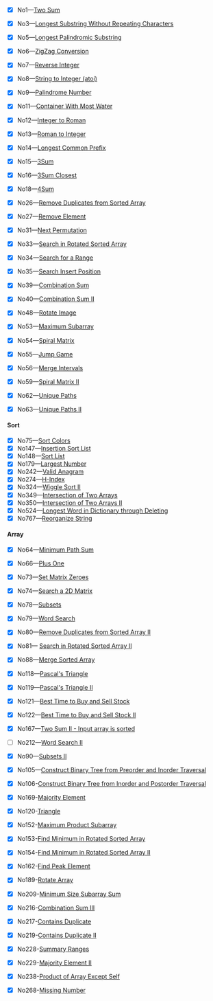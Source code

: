 - [x] No1—[Two Sum](https://github.com/Spades-S/LEETCODE/blob/master/Sums.md#001--two-sum)    
- [x] No3—[Longest Substring Without Repeating Characters](https://github.com/Spades-S/LEETCODE/blob/master/Longest%20Substring%20Without%20Repeating%20Characters.md#003-Longest-Substring-Without-Repeating-Characters)  
- [x] No5—[Longest Palindromic Substring](https://github.com/Spades-S/LEETCODE/blob/master/Longest%20Palindromic%20Substring.md#005-Longest-Palindromic-Substring )
- [x] No6—[ZigZag Conversion]()    
- [x] No7—[Reverse Integer]()   
- [x] No8—[String to Integer (atoi)]()   
- [x] No9—[Palindrome Number]() 
- [x] No11—[Container With Most Water]() 
- [x] No12—[Integer to Roman]()   
- [x] No13—[Roman to Integer]()
- [x] No14—[Longest Common Prefix]()    
- [x] No15—[3Sum](https://github.com/Spades-S/LEETCODE/blob/master/Sums.md#015-3sum)    
- [x] No16—[3Sum Closest]()  
- [x] No18—[4Sum](https://github.com/Spades-S/LEETCODE/blob/master/Sums.md#018-4sum)    
- [x] No26—[Remove Duplicates from Sorted Array]()  
- [x] No27—[Remove Element](https://github.com/Spades-S/LEETCODE/blob/master/Remove%20Element.md#027-Remove-Element)  
- [x] No31—[Next Permutation]()  
- [x] No33—[Search in Rotated Sorted Array](https://github.com/Spades-S/LEETCODE/blob/master/Binary%20Search.md#033-search-in-rotated-sorted-array)    
- [x] No34—[Search for a Range]()    
- [x] No35—[Search Insert Position]()    
- [x] No39—[Combination Sum]()   
- [x] No40—[Combination Sum II]()  
- [x] No48—[Rotate Image]()  
- [x] No53—[Maximum Subarray](https://github.com/Spades-S/LEETCODE/blob/master/SubArray.md#053-maximum-subarray) 
- [x] No54—[Spiral Matrix](https://github.com/Spades-S/LEETCODE/blob/master/Spiral%20Matrix.md#054-spiral-matrix)    
- [x] No55—[Jump Game](https://github.com/Spades-S/LEETCODE/blob/master/Jump%20Game.md#055-Jump-Game)    
- [x] No56—[Merge Intervals]()   
- [x] No59—[Spiral Matrix II](https://github.com/Spades-S/LEETCODE/blob/master/Spiral%20Matrix.md#059-spiral-matrix-ii)  
- [x] No62—[Unique Paths](https://github.com/Spades-S/LEETCODE/blob/master/Unique%20Path.md#062-unique-path)    
- [x] No63—[Unique Paths II](https://github.com/Spades-S/LEETCODE/blob/master/Unique%20Path.md#063-unique-paths-ii)    




#### Sort

- [x] No75—[Sort Colors](https://github.com/Spades-S/LEETCODE/blob/master/Sort%20Colors.md#075-Sort-Colors)    
- [x] No147—[Insertion Sort List](https://github.com/Spades-S/LEETCODE/blob/master/Insertion%20Sort%20List.md#147-Insertion-Sort-List)   
- [x] No148—[Sort List](https://github.com/Spades-S/LEETCODE/blob/master/Sort%20List.md#148-Sort-List)    
- [x] No179—[Largest Number](https://github.com/Spades-S/LEETCODE/blob/master/Largest%20Number.md#179-Largest-Number)  
- [x] No242—[Valid Anagram](https://github.com/Spades-S/LEETCODE/blob/master/Valid%20Anagram.md#242-Valid-Anagram)  
- [x] No274—[H-Index]()   
- [x] No324—[Wiggle Sort II]()   
- [x] No349—[Intersection of Two Arrays]()    
- [x] No350—[Intersection of Two Arrays II]()  
- [x] No524—[Longest Word in Dictionary through Deleting]() 
- [x] No767—[Reorganize String](https://github.com/Spades-S/LEETCODE/blob/master/Reorganize%20String%20.md#767-Reorganize-String) 

#### Array

- [x] No64—[Minimum Path Sum](https://github.com/Spades-S/LEETCODE/blob/master/Minimum%20Path%20Sum.md#064-Minimum-Path-Sum)
- [x] No66—[Plus One]()   
- [x] No73—[Set Matrix Zeroes]()    
- [x] No74—[Search a 2D Matrix](https://github.com/Spades-S/LEETCODE/blob/master/Search%20a%202D%20Matrix.md#074-Search-a-2D-Matrix)  
- [x] No78—[Subsets](https://github.com/Spades-S/LEETCODE/blob/master/Subsets.md#078-subsets)
- [x] No79—[Word Search](https://github.com/Spades-S/LEETCODE/blob/master/Word%20Search.md#079-word-search)  
- [x] No80—[Remove Duplicates from Sorted Array II](https://github.com/Spades-S/LEETCODE/blob/master/Remove%20Duplicates%20from%20Sorted%20Array%20II%20.md#080-Remove-Duplicates-from-Sorted-Array-II)  
- [x] No81— [Search in Rotated Sorted Array II](https://github.com/Spades-S/LEETCODE/blob/master/Binary%20Search.md#081-search-in-rotated-sorted-array-ii)
- [x] No88—[Merge Sorted Array](https://github.com/Spades-S/LEETCODE/blob/master/Merge%20Sorted%20Array.md#088-Merge-Sorted-Array)
- [x] No118—[Pascal's Triangle]() 
- [x] No119—[Pascal's Triangle II]()    
- [x] No121—[Best Time to Buy and Sell Stock]() 
- [x] No122—[Best Time to Buy and Sell Stock II]()    
- [x] No167—[Two Sum II - Input array is sorted](https://github.com/Spades-S/LEETCODE/blob/master/Sums.md#167-two-sum-ii)    
- [ ] No212—[Word Search II]()   
- [x] No90—[Subsets II](https://github.com/Spades-S/LEETCODE/blob/master/Subsets.md#090-subsets-ii)
- [x] No105—[Construct Binary Tree from Preorder and Inorder Traversal](https://github.com/Spades-S/LEETCODE/blob/master/Construct%20Binary%20Tree.md#105-construct-binary-tree-from-preorder-and-inorder-traversal)
- [x] No106-[Construct Binary Tree from Inorder and Postorder Traversal](https://github.com/Spades-S/LEETCODE/blob/master/Construct%20Binary%20Tree.md#106-construct-binary-tree-from-inorder-and-postorder-traversal)
- [x] No169-[Majority Element](https://github.com/Spades-S/LEETCODE/blob/master/Majority%20Element.md#169-majority-element)
- [x] No120-[Triangle](https://github.com/Spades-S/LEETCODE/blob/master/Triangle.md#120-Triangle)
- [x] No152-[Maximum Product Subarray](https://github.com/Spades-S/LEETCODE/blob/master/SubArray.md#152-maximum-product-subarray)
- [x] No153-[Find Minimum in Rotated Sorted Array](https://github.com/Spades-S/LEETCODE/blob/master/Binary%20Search.md#153-find-minimum-in-rotated-sorted-array)
- [x] No154-[Find Minimum in Rotated Sorted Array II](https://github.com/Spades-S/LEETCODE/blob/master/Binary%20Search.md#154-find-minimum-in-rotated-sorted-array-ii)
- [x] No162-[Find Peak Element](https://github.com/Spades-S/LEETCODE/blob/master/Binary%20Search.md#162-find-peak-element)
- [x] No189-[Rotate Array](https://github.com/Spades-S/LEETCODE/blob/master/Rotated%20Array.md#189-rotated-array)
- [x] No209-[Minimum Size Subarray Sum](https://github.com/Spades-S/LEETCODE/blob/master/SubArray.md#209-Minimum-Size-Subarray-Sum)
- [x] No216-[Combination Sum III](https://github.com/Spades-S/LEETCODE/blob/master/Combination%20Sum.md#216-combination-sum-iii)
- [x] No217-[Contains Duplicate](https://github.com/Spades-S/LEETCODE/blob/master/Contains%20Duplicate.md#217-contains-duplicate)
- [x] No219-[Contains Duplicate II](https://github.com/Spades-S/LEETCODE/blob/master/Contains%20Duplicate.md#219-contains-duplicate-ii)
- [x] No228-[Summary Ranges](https://github.com/Spades-S/LEETCODE/blob/master/Summary%20Ranges.md#228-summary-ranges)
- [x] No229-[Majority Element II](https://github.com/Spades-S/LEETCODE/blob/master/Majority%20Element.md#229-majority-element-ii)

- [x] No238-[Product of Array Except Self](https://github.com/Spades-S/LEETCODE/blob/master/Product%20of%20Array%20Except%20Self.md#238-prodyct-of-array-except-self)
- [x] No268-[Missing Number]()


